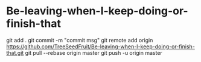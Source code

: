# Be-leaving-when-I-keep-doing-or-finish-that
git add .
git commit -m "commit msg"
git remote add origin https://github.com/TreeSeedFruit/Be-leaving-when-I-keep-doing-or-finish-that.git
git pull --rebase origin master
git push -u origin master